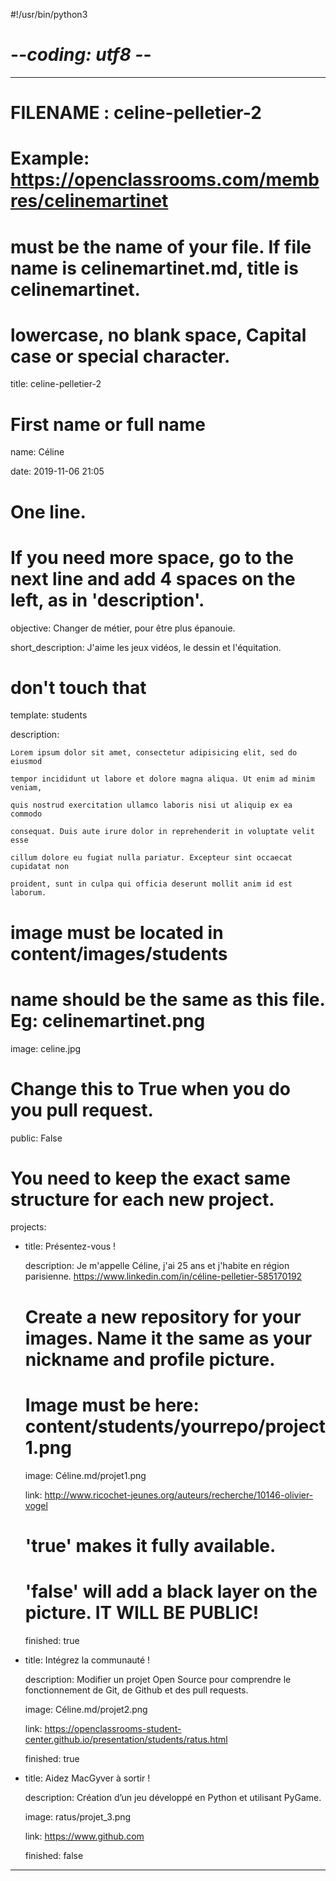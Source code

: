 #!/usr/bin/python3 
# -*-coding: utf8 -*-

---


# FILENAME : celine-pelletier-2

# Example: https://openclassrooms.com/membres/celinemartinet

# must be the name of your file. If file name is celinemartinet.md, title is celinemartinet.

# lowercase, no blank space, Capital case or special character.

title: celine-pelletier-2


# First name or full name

name: Céline

date: 2019-11-06 21:05


# One line.

# If you need more space, go to the next line and add 4 spaces on the left, as in 'description'.

objective: Changer de métier, pour être plus épanouie.

short_description: J'aime les jeux vidéos, le dessin et l'équitation.


# don't touch that

template: students

description:

    Lorem ipsum dolor sit amet, consectetur adipisicing elit, sed do eiusmod

    tempor incididunt ut labore et dolore magna aliqua. Ut enim ad minim veniam,

    quis nostrud exercitation ullamco laboris nisi ut aliquip ex ea commodo

    consequat. Duis aute irure dolor in reprehenderit in voluptate velit esse

    cillum dolore eu fugiat nulla pariatur. Excepteur sint occaecat cupidatat non

    proident, sunt in culpa qui officia deserunt mollit anim id est laborum.


# image must be located in content/images/students

# name should be the same as this file. Eg: celinemartinet.png

image: celine.jpg


# Change this to True when you do you pull request.

public: False


# You need to keep the exact same structure for each new project.

projects:

  - title: Présentez-vous !

    description: Je m'appelle Céline, j'ai 25 ans et j'habite en région parisienne. https://www.linkedin.com/in/céline-pelletier-585170192

    # Create a new repository for your images. Name it the same as your nickname and profile picture.

    # Image must be here: content/students/yourrepo/project1.png

    image: Céline.md/projet1.png

    link: http://www.ricochet-jeunes.org/auteurs/recherche/10146-olivier-vogel

    # 'true' makes it fully available.

    # 'false' will add a black layer on the picture. IT WILL BE PUBLIC!

    finished: true

  - title: Intégrez la communauté !

    description: Modifier un projet Open Source pour comprendre le fonctionnement de Git, de Github et des pull requests. 

    image: Céline.md/projet2.png

    link: https://openclassrooms-student-center.github.io/presentation/students/ratus.html

    finished: true

  - title: Aidez MacGyver à sortir !

    description: Création d’un jeu développé en Python et utilisant PyGame.

    image: ratus/projet_3.png

    link: https://www.github.com

    finished: false

---
